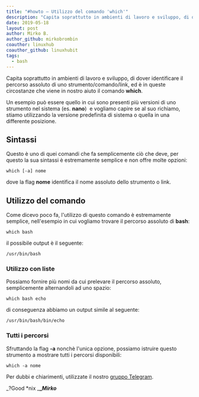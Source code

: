 ```yaml
---
title: "#howto – Utilizzo del comando 'which'"
description: "Capita soprattutto in ambienti di lavoro e sviluppo, di dover identificare il percorso assoluto di uno strumento/comando.."
date: 2019-05-18
layout: post
author: Mirko B.
author_github: mirkobrombin
coauthor: linuxhub
coauthor_github: linuxhubit
tags:
  - bash
---
```

Capita soprattutto in ambienti di lavoro e sviluppo, di dover identificare il percorso assoluto di uno strumento/comando/link, ed è in queste circostanze che viene in nostro aiuto il comando **which**.

Un esempio può essere quello in cui sono presenti più versioni di uno strumento nel sistema (es. **nano**)  e vogliamo capire se al suo richiamo, stiamo utilizzando la versione predefinita di sistema o quella in una differente posizione.

## Sintassi

Questo è uno di quei comandi che fa semplicemente ciò che deve, per questo la sua sintassi è estremamente semplice e non offre molte opzioni:

    which [-a] nome

dove la flag **nome** identifica il nome assoluto dello strumento o link.

## Utilizzo del comando

Come dicevo poco fa, l'utilizzo di questo comando è estremamente semplice, nell'esempio in cui vogliamo trovare il percorso assoluto di **bash**:

    which bash

il possibile output è il seguente:

    /usr/bin/bash

### Utilizzo con liste

Possiamo fornire più nomi da cui prelevare il percorso assoluto, semplicemente alternandoli ad uno spazio:

    which bash echo

di conseguenza abbiamo un output simile al seguente:

    /usr/bin/bash/bin/echo

### Tutti i percorsi

Sfruttando la flag **-a** nonchè l'unica opzione, possiamo istruire questo strumento a mostrare tutti i percorsi disponibili:

    which -a nome

Per dubbi e chiarimenti, utilizzate il nostro [gruppo Telegram](https://t.me/gentedilinux).

_?Good *nix _**__Mirko_**